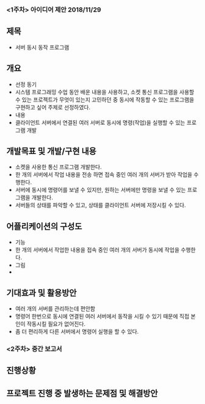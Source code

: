 ### <1주차> 아이디어 제안 2018/11/29
## 제목
- 서버 동시 동작 프로그램

## 개요
- 선정 동기 
 - 시스템 프로그래밍 수업 동안 배운 내용을 사용하고, 소켓 통신 프로그램을 사용할 수 있는 프로젝트가 무엇이 있는지 고민하던 중 동시에 작동할 수 있는 프로그램을 구현하고 싶어 주제로 선정하였다.
- 내용
 - 클라이언트 서버에서 연결된 여러 서버로 동시에 명령(작업)을 실행할 수 있는 프로그램 개발
  
## 개발목표 및 개발/구현 내용
- 소켓을 사용한 통신 프로그램 개발한다.
- 한 개의 서버에서 작업 내용을 전송 하면 접속 중인 여러 개의 서버가 받아 작업을 수행한다.
- 서버에 동시에 명령어를 보낼 수 있지만, 원하는 서버에만 명령을 보낼 수 있는 프로그램을 개발한다. 
- 서버들의 상태를 파악할 수 있고, 상태를 클라이언트 서버에 저장시킬 수 있다.
 

## 어플리케이션의 구성도
- 기능
 - 한 개의 서버에서 작업한 내용을 접속 중인 여러 개의 서버가 동시에 작업을 수행한다.
- 그림
 -

## 기대효과 및 활용방안
 - 여러 개의 서버를 관리하는데 편안함
 - 명령어 한번으로 동시에 연결된 여러 서버에서 동작을 시킬 수 있기 때문에 직접 본인이 작동시킬 필요가 없어진다.
 - 좀 더 편리하게 다른 서버에서 명령어 실행을 할 수 있다.
 
### <2주차> 중간 보고서
## 진행상황

## 프로젝트 진행 중 발생하는 문제점 및 해결방안

